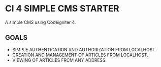 # CI 4 SIMPLE CMS STARTER

A simple CMS using Codeigniter 4.

## GOALS

- SIMPLE AUTHENTICATION AND AUTHORIZATION FROM LOCALHOST.
- CREATION AND MANAGEMENT OF ARTICLES FROM LOCALHOST.
- VIEWING OF ARTICLES FROM ANY ADDRESS.
